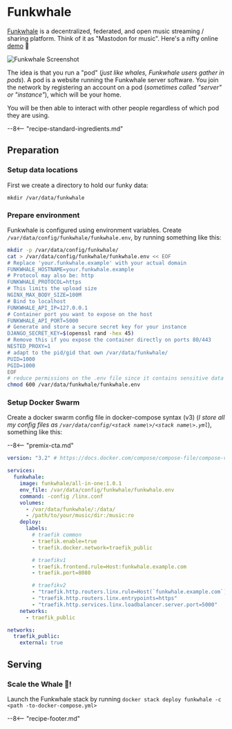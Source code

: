 # Funkwhale

[Funkwhale](https://funkwhale.audio) is a decentralized, federated, and open music streaming / sharing platform. Think of it as "Mastodon for music". Here's a nifty online [demo](https://demo.funkwhale.audio/) :musical_note:

![Funkwhale Screenshot](https://funkwhale.audio/img/desktop.5e79eb16.jpg)

The idea is that you run a "pod" (*just like whales, Funkwhale users gather in pods*).  A pod is a website running the Funkwhale server software. You join the network by registering an account on a pod (*sometimes called "server" or "instance"*), which will be your home.

You will be then able to interact with other people regardless of which pod they are using.

--8<-- "recipe-standard-ingredients.md"

## Preparation

### Setup data locations

First we create a directory to hold our funky data:

```
mkdir /var/data/funkwhale
```

### Prepare environment

Funkwhale is configured using environment variables. Create `/var/data/config/funkwhale/funkwhale.env`, by running something like this:

```bash
mkdir -p /var/data/config/funkwhale/
cat > /var/data/config/funkwhale/funkwhale.env << EOF
# Replace 'your.funkwhale.example' with your actual domain
FUNKWHALE_HOSTNAME=your.funkwhale.example
# Protocol may also be: http
FUNKWHALE_PROTOCOL=https
# This limits the upload size
NGINX_MAX_BODY_SIZE=100M
# Bind to localhost
FUNKWHALE_API_IP=127.0.0.1
# Container port you want to expose on the host
FUNKWHALE_API_PORT=5000
# Generate and store a secure secret key for your instance
DJANGO_SECRET_KEY=$(openssl rand -hex 45)
# Remove this if you expose the container directly on ports 80/443
NESTED_PROXY=1
# adapt to the pid/gid that own /var/data/funkwhale/
PUID=1000
PGID=1000
EOF
# reduce permissions on the .env file since it contains sensitive data
chmod 600 /var/data/funkwhale/funkwhale.env  
```

### Setup Docker Swarm

Create a docker swarm config file in docker-compose syntax (v3) (*I store all my config files as `/var/data/config/<stack name\>/<stack name\>.yml`*), something like this:

--8<-- "premix-cta.md"

```yaml
version: "3.2" # https://docs.docker.com/compose/compose-file/compose-versioning/#version-3

services:
  funkwhale:
    image: funkwhale/all-in-one:1.0.1
    env_file: /var/data/config/funkwhale/funkwhale.env
    command: -config /linx.conf
    volumes:
      - /var/data/funkwhale/:/data/
      - /path/to/your/music/dir:/music:ro
    deploy:
      labels:
        # traefik common
        - traefik.enable=true
        - traefik.docker.network=traefik_public

        # traefikv1
        - traefik.frontend.rule=Host:funkwhale.example.com
        - traefik.port=8080     

        # traefikv2
        - "traefik.http.routers.linx.rule=Host(`funkwhale.example.com`)"
        - "traefik.http.routers.linx.entrypoints=https"
        - "traefik.http.services.linx.loadbalancer.server.port=5000" 
    networks:
      - traefik_public

networks:
  traefik_public:
    external: true
```

## Serving

### Scale the Whale :whale:!

Launch the Funkwhale stack by running ```docker stack deploy funkwhale -c <path -to-docker-compose.yml>```

[^1]: Since the whole purpose of media sharing is to share **publically**, and Funkwhale includes robust user authentication, this recipe doesn't employ traefik-based authentication using [Traefik Forward Auth](/ha-docker-swarm/traefik-forward-auth/).
[^2]: These instructions are an opinionated simplication of the official instructions found at https://docs.funkwhale.audio/installation/docker.html
[^3]: If the funky whale is "playing your song", note that the funkwhale project is [looking for maintainers](https://blog.funkwhale.audio/~/Announcements/funkwhale-is-looking-for-new-maintainers/).

--8<-- "recipe-footer.md"